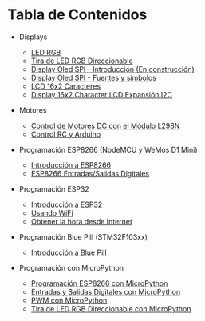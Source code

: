 # Tabla de Contenidos

* Displays
  * <a href="../../wiki/LED-RGB">LED RGB</a>
  * [Tira de LED RGB Direccionable](../../wiki/Tira-de-LED-RGB-Direccionable)
  * <a href="../../wiki/Display-Oled-SPI-Intro">Display Oled SPI - Introducción (En construcción)</a>
  * <a href="../../wiki/Display-Oled-SPI-Fuentes-y-simbolos">Display Oled SPI - Fuentes y símbolos</a>
  * <a href="../../wiki/Display-16x2-Character-LCD">LCD 16x2 Caracteres</a>
  * <a href="../../wiki/Display-16x2-Character-LCD-Expansi%C3%B3n-I2C">Display 16x2 Character LCD Expansión I2C</a>  
  
* Motores
  * <a href="../../wiki/Control-de-Motores-DC-con-el-Módulo-L298N">Control de Motores DC con el Módulo L298N</a>
  * <a href="../../wiki/Control-RC-y-Arduino">Control RC y Arduino</a>
  
* Programación ESP8266 (NodeMCU y WeMos D1 Mini)
  * <a href="../../wiki/ESP8266-Introduccion">Introducción a ESP8266</a>
  * <a href="../../wiki/ESP8266-Entradas-Salidas-Digitales">ESP8266 Entradas/Salidas Digitales</a>  
  
* Programación ESP32
  * <a href="../../wiki/ESP32-Introduccion">Introducción a ESP32</a>
  * <a href="../../wiki/Usando WiFi">Usando WiFi</a>
  * <a href="../../wiki/Obtener-la-hora-desde-Internet">Obtener la hora desde Internet</a>
  
* Programación Blue Pill (STM32F103xx)
  * <a href="../../wiki/Blue-Pill-Introducción">Introducción a Blue Pill</a>
  
* Programación con MicroPython
  * <a href="../../wiki/Programación-ESP8266-con-MicroPython">Programación ESP8266 con MicroPython</a>
  * [Entradas y Salidas Digitales con MicroPython](../../wiki/Entradas-y-Salidas-Digitales-con-MicroPython)
  * [PWM con MicroPython](../../wiki/PWM-con-MicroPython)
  * [Tira de LED RGB Direccionable con MicroPython](../../wiki/Tira-de-LED-RGB-Direccionable-con-MicroPython)
